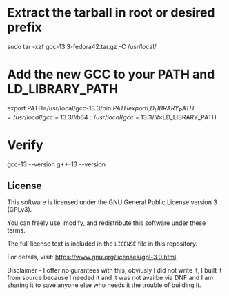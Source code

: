 # Extract the tarball in root or desired prefix
sudo tar -xzf gcc-13.3-fedora42.tar.gz -C /usr/local/

# Add the new GCC to your PATH and LD_LIBRARY_PATH
export PATH=/usr/local/gcc-13.3/bin:$PATH
export LD_LIBRARY_PATH=/usr/local/gcc-13.3/lib64:/usr/local/gcc-13.3/lib:$LD_LIBRARY_PATH

# Verify
gcc-13 --version
g++-13 --version

## License

This software is licensed under the GNU General Public License version 3 (GPLv3).

You can freely use, modify, and redistribute this software under these terms.

The full license text is included in the `LICENSE` file in this repository.

For details, visit: https://www.gnu.org/licenses/gpl-3.0.html


Disclaimer - I offer no gurantees with this, obviusly I did not write it, I built it from source because I needed it and it was not availbe via DNF and I am sharing it to save anyone else who needs it the trouble of building it.

